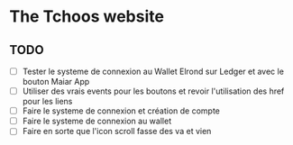 # The Tchoos website

## TODO
- [ ] Tester le systeme de connexion au Wallet Elrond sur Ledger et avec le bouton Maiar App
- [ ] Utiliser des vrais events pour les boutons et revoir l'utilisation des href pour les liens
- [ ] Faire le systeme de connexion et création de compte 
- [ ] Faire le systeme de connexion au wallet 
- [ ] Faire en sorte que l'icon scroll fasse des va et vien